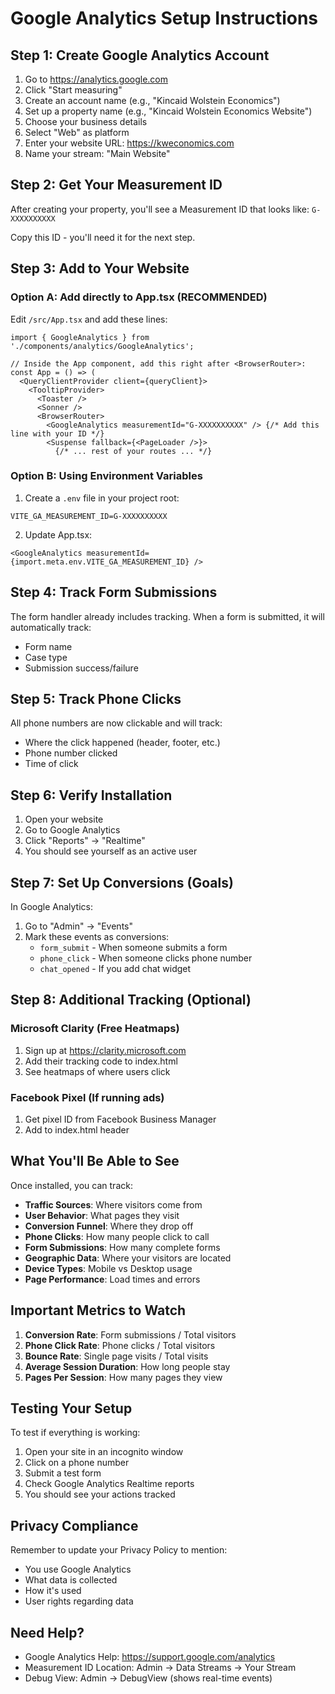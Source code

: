 # Google Analytics Setup Instructions

## Step 1: Create Google Analytics Account

1. Go to https://analytics.google.com
2. Click "Start measuring"
3. Create an account name (e.g., "Kincaid Wolstein Economics")
4. Set up a property name (e.g., "Kincaid Wolstein Economics Website")
5. Choose your business details
6. Select "Web" as platform
7. Enter your website URL: https://kweconomics.com
8. Name your stream: "Main Website"

## Step 2: Get Your Measurement ID

After creating your property, you'll see a Measurement ID that looks like: `G-XXXXXXXXXX`

Copy this ID - you'll need it for the next step.

## Step 3: Add to Your Website

### Option A: Add directly to App.tsx (RECOMMENDED)

Edit `/src/App.tsx` and add these lines:

```tsx
import { GoogleAnalytics } from './components/analytics/GoogleAnalytics';

// Inside the App component, add this right after <BrowserRouter>:
const App = () => (
  <QueryClientProvider client={queryClient}>
    <TooltipProvider>
      <Toaster />
      <Sonner />
      <BrowserRouter>
        <GoogleAnalytics measurementId="G-XXXXXXXXXX" /> {/* Add this line with your ID */}
        <Suspense fallback={<PageLoader />}>
          {/* ... rest of your routes ... */}
```

### Option B: Using Environment Variables

1. Create a `.env` file in your project root:
```
VITE_GA_MEASUREMENT_ID=G-XXXXXXXXXX
```

2. Update App.tsx:
```tsx
<GoogleAnalytics measurementId={import.meta.env.VITE_GA_MEASUREMENT_ID} />
```

## Step 4: Track Form Submissions

The form handler already includes tracking. When a form is submitted, it will automatically track:
- Form name
- Case type
- Submission success/failure

## Step 5: Track Phone Clicks

All phone numbers are now clickable and will track:
- Where the click happened (header, footer, etc.)
- Phone number clicked
- Time of click

## Step 6: Verify Installation

1. Open your website
2. Go to Google Analytics
3. Click "Reports" → "Realtime"
4. You should see yourself as an active user

## Step 7: Set Up Conversions (Goals)

In Google Analytics:

1. Go to "Admin" → "Events"
2. Mark these events as conversions:
   - `form_submit` - When someone submits a form
   - `phone_click` - When someone clicks phone number
   - `chat_opened` - If you add chat widget

## Step 8: Additional Tracking (Optional)

### Microsoft Clarity (Free Heatmaps)
1. Sign up at https://clarity.microsoft.com
2. Add their tracking code to index.html
3. See heatmaps of where users click

### Facebook Pixel (If running ads)
1. Get pixel ID from Facebook Business Manager
2. Add to index.html header

## What You'll Be Able to See

Once installed, you can track:
- **Traffic Sources**: Where visitors come from
- **User Behavior**: What pages they visit
- **Conversion Funnel**: Where they drop off
- **Phone Clicks**: How many people click to call
- **Form Submissions**: How many complete forms
- **Geographic Data**: Where your visitors are located
- **Device Types**: Mobile vs Desktop usage
- **Page Performance**: Load times and errors

## Important Metrics to Watch

1. **Conversion Rate**: Form submissions / Total visitors
2. **Phone Click Rate**: Phone clicks / Total visitors  
3. **Bounce Rate**: Single page visits / Total visits
4. **Average Session Duration**: How long people stay
5. **Pages Per Session**: How many pages they view

## Testing Your Setup

To test if everything is working:

1. Open your site in an incognito window
2. Click on a phone number
3. Submit a test form
4. Check Google Analytics Realtime reports
5. You should see your actions tracked

## Privacy Compliance

Remember to update your Privacy Policy to mention:
- You use Google Analytics
- What data is collected
- How it's used
- User rights regarding data

## Need Help?

- Google Analytics Help: https://support.google.com/analytics
- Measurement ID Location: Admin → Data Streams → Your Stream
- Debug View: Admin → DebugView (shows real-time events)